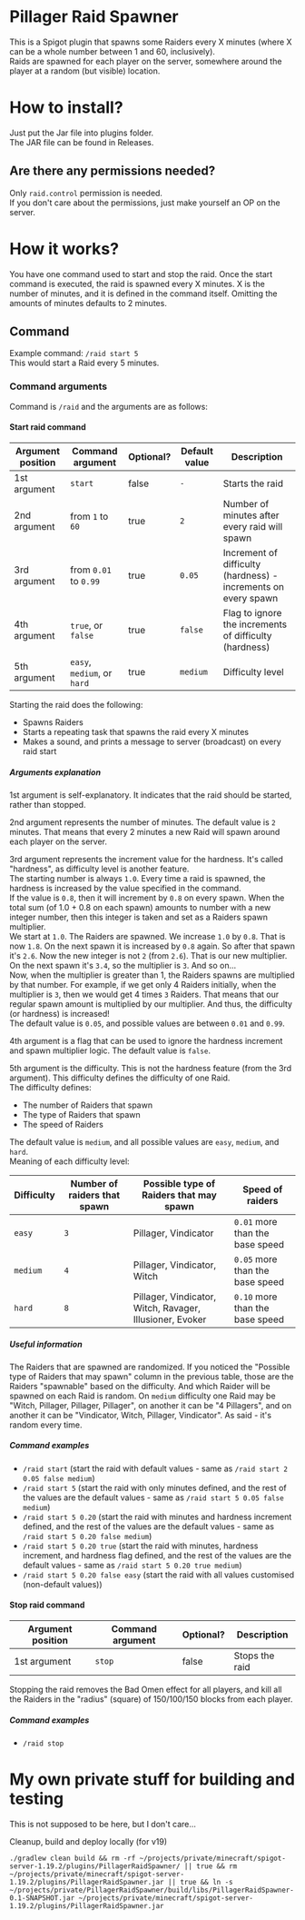 # Pillager Raid Spawner
This is a Spigot plugin that spawns some Raiders every X minutes (where X can be a whole number between 1 and 60, inclusively).  
Raids are spawned for each player on the server, somewhere around the player at a random (but visible) location.

# How to install?
Just put the Jar file into plugins folder.  
The JAR file can be found in Releases.

## Are there any permissions needed?
Only `raid.control` permission is needed.  
If you don't care about the permissions, just make yourself an OP on the server.

# How it works?
You have one command used to start and stop the raid. Once the start command is executed, the raid is spawned every X minutes. X is the number of minutes, and it is defined in the command itself. Omitting the amounts of minutes defaults to 2 minutes.

## Command
Example command: `/raid start 5`  
This would start a Raid every 5 minutes.

### Command arguments
Command is `/raid` and the arguments are as follows:

#### Start raid command
| Argument position | Command argument            | Optional? | Default value | Description                                                    |
| ----------------- | --------------------------- | --------- | ------------- | -------------------------------------------------------------- |
| 1st argument      | `start`                     | false     | `-`           | Starts the raid                                                |
| 2nd argument      | from `1` to `60`            | true      | `2`           | Number of minutes after every raid will spawn                  |
| 3rd argument      | from `0.01` to `0.99`       | true      | `0.05`        | Increment of difficulty (hardness) - increments on every spawn |
| 4th argument      | `true`, or `false`          | true      | `false`       | Flag to ignore the increments of difficulty (hardness)         |
| 5th argument      | `easy`, `medium`, or `hard` | true      | `medium`      | Difficulty level                                               |

Starting the raid does the following: 
- Spawns Raiders
- Starts a repeating task that spawns the raid every X minutes
- Makes a sound, and prints a message to server (broadcast) on every raid start

##### Arguments explanation
1st argument is self-explanatory. It indicates that the raid should be started, rather than stopped.  


2nd argument represents the number of minutes. The default value is `2` minutes. That means that every 2 minutes a new Raid will spawn around each player on the server.  


3rd argument represents the increment value for the hardness. It's called "hardness", as difficulty level is another feature.  
The starting number is always `1.0`. Every time a raid is spawned, the hardness is increased by the value specified in the command.  
If the value is `0.8`, then it will increment by `0.8` on every spawn. When the total sum (of 1.0 + 0.8 on each spawn) amounts to number with a new integer number, then this integer is taken and set as a Raiders spawn multiplier.  
We start at `1.0`. The Raiders are spawned. We increase `1.0` by `0.8`. That is now `1.8`. On the next spawn it is increased by `0.8` again. So after that spawn it's `2.6`. Now the new integer is not `2` (from `2.6`). That is our new multiplier. On the next spawn it's `3.4`, so the multiplier is `3`. And so on...  
Now, when the multiplier is greater than 1, the Raiders spawns are multiplied by that number. For example, if we get only 4 Raiders initially, when the multiplier is `3`, then we would get 4 times `3` Raiders. That means that our regular spawn amount is multiplied by our multiplier. And thus, the difficulty (or hardness) is increased!  
The default value is `0.05`, and possible values are between `0.01` and `0.99`.  


4th argument is a flag that can be used to ignore the hardness increment and spawn multiplier logic. The default value is `false`.  


5th argument is the difficulty. This is not the hardness feature (from the 3rd argument). This difficulty defines the difficulty of one Raid.  
The difficulty defines: 
- The number of Raiders that spawn
- The type of Raiders that spawn
- The speed of Raiders  

The default value is `medium`, and all possible values are `easy`, `medium`, and `hard`.  
Meaning of each difficulty level:  

| Difficulty | Number of raiders that spawn | Possible type of Raiders that may spawn                  | Speed of raiders                | 
| ---------- | ---------------------------- | -------------------------------------------------------- | ------------------------------- |
| `easy`     | `3`                          | Pillager, Vindicator                                     | `0.01` more than the base speed |
| `medium`   | `4`                          | Pillager, Vindicator, Witch                              | `0.05` more than the base speed |
| `hard`     | `8`                          | Pillager, Vindicator, Witch, Ravager, Illusioner, Evoker | `0.10` more than the base speed |


##### Useful information
The Raiders that are spawned are randomized. If you noticed the "Possible type of Raiders that may spawn" column in the previous table, those are the Raiders "spawnable" based on the difficulty. And which Raider will be spawned on each Raid is random. On `medium` difficulty one Raid may be "Witch, Pillager, Pillager, Pillager", on another it can be "4 Pillagers", and on another it can be "Vindicator, Witch, Pillager, Vindicator". As said - it's random every time.

##### Command examples
- `/raid start` (start the raid with default values - same as `/raid start 2 0.05 false medium`)
- `/raid start 5` (start the raid with only minutes defined, and the rest of the values are the default values - same as `/raid start 5 0.05 false medium`)
- `/raid start 5 0.20` (start the raid with minutes and hardness increment defined, and the rest of the values are the default values - same as `/raid start 5 0.20 false medium`)
- `/raid start 5 0.20 true` (start the raid with minutes, hardness increment, and hardness flag defined, and the rest of the values are the default values - same as `/raid start 5 0.20 true medium`)
- `/raid start 5 0.20 false easy` (start the raid with all values customised (non-default values))

#### Stop raid command
| Argument position | Command argument | Optional? | Description    |
| ----------------- | ---------------- | --------- | -------------- |
| 1st argument      | `stop`           | false     | Stops the raid |

Stopping the raid removes the Bad Omen effect for all players, and kill all the Raiders in the "radius" (square) of 150/100/150 blocks from each player.

##### Command examples
- `/raid stop`

# My own private stuff for building and testing
This is not supposed to be here, but I don't care...

Cleanup, build and deploy locally (for v19)
```
./gradlew clean build && rm -rf ~/projects/private/minecraft/spigot-server-1.19.2/plugins/PillagerRaidSpawner/ || true && rm ~/projects/private/minecraft/spigot-server-1.19.2/plugins/PillagerRaidSpawner.jar || true && ln -s ~/projects/private/PillagerRaidSpawner/build/libs/PillagerRaidSpawner-0.1-SNAPSHOT.jar ~/projects/private/minecraft/spigot-server-1.19.2/plugins/PillagerRaidSpawner.jar
```
